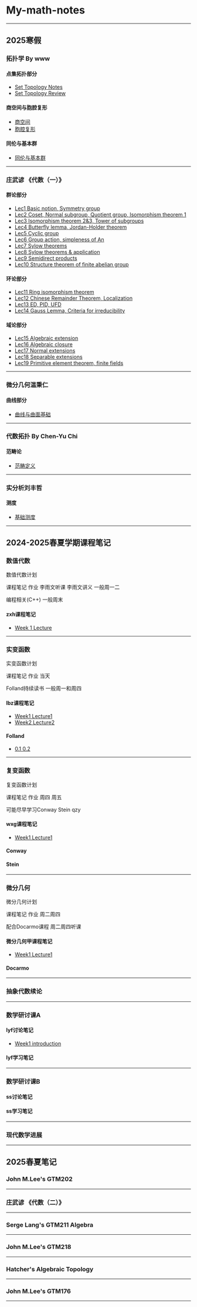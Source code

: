 # My-math-notes

---

## 2025寒假

### 拓扑学 By www

#### 点集拓扑部分

- [Set Topology Notes](./拓扑笔记/Notes%202024年12月13日%2014_25_22%20点集拓扑部分.pdf)
- [Set Topology Review](./拓扑笔记/Notes%202025年2月12日%2011_30_11点集拓扑总结.pdf)

#### 商空间与胞腔复形

- [商空间](./拓扑笔记/Notes%202025年1月25日%2009_48_13商空间，闭曲面分类.pdf)
- [胞腔复形](./拓扑笔记/Notes%202025年2月12日%2021_29_27%20胞腔复形.pdf)

#### 同伦与基本群

- [同伦与基本群](./拓扑笔记/Notes%202025年2月13日%2010_28_23%20同伦，基本群.pdf)

---

### 庄武谚 《代数（一）》

#### 群论部分

- [Lec1 Basic notion, Symmetry group](./代数笔记/01群论%20庄武谚《代数（一）》Lec1-10/Notes%202025年1月26日%2021_18_45%20Basic%20notion,%20Symmetry%20group.pdf)
- [Lec2 Coset, Normal subgroup, Quotient group, Isomorphism theorem 1](./代数笔记/01群论%20庄武谚《代数（一）》Lec1-10/Notes%202025年1月27日%2010_07_15%20Coset,%20Normal%20subgroup,%20Quotient%20group,%20Isomorphism%20theorem%201.pdf)
- [Lec3 Isomorphism theorem 2&3, Tower of subgroups](./代数笔记/01群论%20庄武谚《代数（一）》Lec1-10/Notes%202025年1月27日%2013_36_48%20Isomorphism%20theorem%202&3,%20Tower%20of%20subgroups.pdf)
- [Lec4 Butterfly lemma, Jordan-Holder theorem](./代数笔记/01群论%20庄武谚《代数（一）》Lec1-10/Notes%202025年1月28日%2011_36_31%20Butterfly%20lemma,%20Jordan-Holder%20theorem.pdf)
- [Lec5 Cyclic group](./代数笔记/01群论%20庄武谚《代数（一）》Lec1-10/Notes%202025年1月28日%2015_58_51%20Cyclic%20group.pdf)
- [Lec6 Group action, simpleness of An](./代数笔记/01群论%20庄武谚《代数（一）》Lec1-10/Notes%202025年1月29日%2019_50_13%20Group%20action,%20simpleness%20of%20An.pdf)
- [Lec7 Sylow theorems](./代数笔记/群论%20庄武谚《代数（一）》Lec1-10/Notes%202025年1月31日%2010_19_23%20Sylow%20theorems.pdf)
- [Lec8 Sylow theorems & application](./代数笔记/01群论%20庄武谚《代数（一）》Lec1-10/Notes%202025年2月1日%2023_06_58%20Sylow%20theorem%20&%20application.pdf)
- [Lec9 Semidirect products](./代数笔记/01群论%20庄武谚《代数（一）》Lec1-10/Notes%202025年2月3日%2015_56_23%20Semidirect%20products.pdf)
- [Lec10 Structure theorem of finite abelian group](./代数笔记/01群论%20庄武谚《代数（一）》Lec1-10/Notes%202025年2月4日%2013_40_29%20Structure%20theorem%20of%20finite%20abelian%20group.pdf)

#### 环论部分

- [Lec11 Ring isomorphism theorem](./代数笔记/02环论%20庄武谚《代数（一）》Lec11-14/Notes%202025年2月5日%2010_42_33%20Ring%20isomorphism%20theorem.pdf)
- [Lec12 Chinese Remainder Theorem, Localization](./代数笔记/02环论%20庄武谚《代数（一）》Lec11-14/Notes%202025年2月6日%2022_25_56%20Chinese%20Remainder%20Theorem,%20Localization.pdf)
- [Lec13 ED, PID, UFD](./代数笔记/02环论%20庄武谚《代数（一）》Lec11-14/Notes%202025年2月7日%2015_37_15%20ED,%20PID,%20UFD.pdf)
- [Lec14 Gauss Lemma, Criteria for irreducibility](./代数笔记/02环论%20庄武谚《代数（一）》Lec11-14/Notes%202025年2月7日%2017_35_41%20Gauss%20Lemma,%20Criteria%20for%20irreducibility.pdf)

#### 域论部分

- [Lec15 Algebraic extension](./代数笔记/03域论%20庄武彦《代数（一）》Lec15-19/Notes%202025年2月8日%2017_08_43%20Algebraic%20extensions.pdf)
- [Lec16 Algebraic closure](./代数笔记/03域论%20庄武彦《代数（一）》Lec15-19/Notes%202025年2月9日%2011_03_01%20Algebraic%20closure.pdf)
- [Lec17 Normal extensions](./代数笔记/03域论%20庄武彦《代数（一）》Lec15-19/Notes%202025年2月11日%2011_19_44%20Normal%20extensions.pdf)
- [Lec18 Separable extensions](./代数笔记/03域论%20庄武彦《代数（一）》Lec15-19/Notes%202025年2月11日%2016_28_09%20Separable%20extensions.pdf)
- [Lec19 Primitive element theorem, finite fields](./代数笔记/03域论%20庄武彦《代数（一）》Lec15-19/Notes%202025年2月11日%2021_16_40%20Primitive%20element%20theorem,%20finite%20fields.pdf)

---

### 微分几何温秉仁

#### 曲线部分

- [曲线与曲面基础](./微分几何/古典微分几何-温秉仁.pdf)

---

### 代数拓扑 By Chen-Yu Chi

#### 范畴论

- [范畴定义](./代数拓扑/Notes%202025年2月13日%2022_25_40.pdf)

---

### 实分析刘丰哲

#### 测度

- [基础测度](./实分析/刘丰哲实分析.pdf)

---

## 2024-2025春夏学期课程笔记

### 数值代数

数值代数计划

课程笔记 作业 李雨文听课 李雨文讲义 一般周一二

编程相关(C++) 一般周末

#### zxh课程笔记

- [Week 1 Lecture](./数值线性代数/Notes%202025年2月17日%2013_26_30W1L.pdf)

---

### 实变函数

实变函数计划

课程笔记 作业 当天

Folland持续读书 一般周一和周四

#### lbz课程笔记

- [Week1 Lecture1](./实变函数课程笔记/Notes%202025年2月17日%2010_52_19W1L1.pdf)
- [Week2 Lecture2](./实变函数课程笔记/Notes%202025年2月19日%2007_57_46W1L2.pdf)

#### Folland

- [0.1 0.2](./实分析/Notes%202025年2月17日%2008_42_17.pdf)

---

### 复变函数

复变函数计划

课程笔记 作业 周四 周五

可能尽早学习Conway Stein qzy

#### wxg课程笔记

- [Week1 Lecture1](./复分析/Notes%202025年2月19日%2013_26_15W1L1.pdf)

#### Conway

#### Stein

---

### 微分几何

微分几何计划

课程笔记 作业 周二周四

配合Docarmo课程 周二周四听课

#### 微分几何甲课程笔记

- [Week1 Lecture1](./微分几何甲/Notes%202025年2月18日%2009_50_19.pdf)

#### Docarmo

---

### 抽象代数续论

---

### 数学研讨课A

#### lyf讨论笔记

- [Week1 introduction](./lyf/Notes%202025年2月17日%2018_29_43.pdf)

#### lyf学习笔记

---

### 数学研讨课B

#### ss讨论笔记

#### ss学习笔记

---

### 现代数学进展

---

## 2025春夏笔记

### John M.Lee's GTM202

---

### 庄武谚 《代数（二）》

---

### Serge Lang's GTM211 Algebra

---

### John M.Lee's GTM218

---

### Hatcher's Algebraic Topology

---

### John M.Lee's GTM176

---
